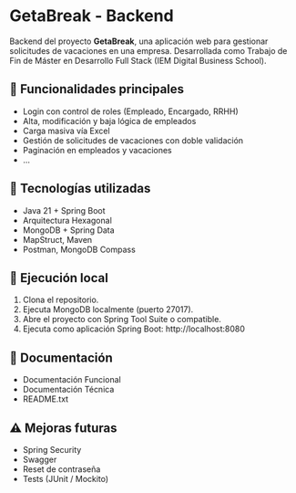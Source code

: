 # GetaBreak - Backend

Backend del proyecto **GetaBreak**, una aplicación web para gestionar solicitudes de vacaciones en una empresa. Desarrollada como Trabajo de Fin de Máster en Desarrollo Full Stack (IEM Digital Business School).

## 🧠 Funcionalidades principales

- Login con control de roles (Empleado, Encargado, RRHH)
- Alta, modificación y baja lógica de empleados
- Carga masiva vía Excel
- Gestión de solicitudes de vacaciones con doble validación
- Paginación en empleados y vacaciones
- ...

## 🔧 Tecnologías utilizadas

- Java 21 + Spring Boot
- Arquitectura Hexagonal
- MongoDB + Spring Data
- MapStruct, Maven
- Postman, MongoDB Compass

## 🚀 Ejecución local

1. Clona el repositorio.
2. Ejecuta MongoDB localmente (puerto 27017).
3. Abre el proyecto con Spring Tool Suite o compatible.
4. Ejecuta como aplicación Spring Boot: http://localhost:8080

## 📁 Documentación

- Documentación Funcional
- Documentación Técnica
- README.txt

## ⚠️ Mejoras futuras

- Spring Security
- Swagger
- Reset de contraseña
- Tests (JUnit / Mockito)
